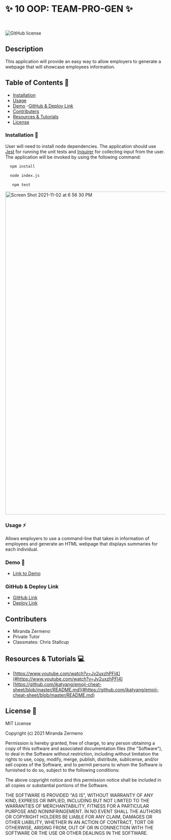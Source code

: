 # ✨ 10 OOP: TEAM-PRO-GEN ✨

<br />

![GitHub license](https://img.shields.io/badge/license-MIT-ff69b4.svg) <br />

## Description
This application will provide an easy way to allow employers to generate a webpage that will showcase employees information. 


## Table of Contents 🔎
- [Installation](#installation)
- [Usage](#usage)
- [Demo](#demo)
 -[GitHub & Deploy Link](#githubdeploylink)
- [Contributers](#contributers)
- [Resources & Tutorials](#resources&tutorials)
- [License](#license)

### Installation  💾
User will need to install node dependencies. The application should use [Jest](https://www.npmjs.com/package/jest) for running the unit tests and [Inquirer](https://www.npmjs.com/package/inquirer) for collecting input from the user. The application will be invoked by using the following command:

```bash
  npm install 
``` 
```bash
  node index.js
```
```bash
   npm test
```

<img width="1016" alt="Screen Shot 2021-11-02 at 6 56 30 PM" src="https://user-images.githubusercontent.com/87839888/139967648-0860d6b9-a05b-4d6f-82a6-c9c07ee0eec7.png">

### Usage ⚡
Allows employers to  use  a command-line that takes in information of employees  and generate an HTML webpage that displays summaries for each individual. 

### Demo 🎥

* [Link to Demo](https://watch.screencastify.com/v/g0Y1TyEex9aNs89MVOBm)

### GitHub & Deploy Link

* [GitHub Link](https://github.com/Zermeno94/TEAM-PRO-GEN)
* [Deploy Link](https://zermeno94.github.io/TEAM-PRO-GEN/)

## Contributers
* Miranda Zermeno
* Private Tutor
* Classmates: Chris Stallcup


## Resources & Tutorials  💻

* [https://www.youtube.com/watch?v=Jv2uxzhPFl4](#https://www.youtube.com/watch?v=Jv2uxzhPFl4)
* [https://github.com/ikatyang/emoji-cheat-sheet/blob/master/README.md](#https://github.com/ikatyang/emoji-cheat-sheet/blob/master/README.md)


## License 📍
MIT License

Copyright (c) 2021 Miranda Zermeno

Permission is hereby granted, free of charge, to any person obtaining a copy
of this software and associated documentation files (the "Software"), to deal
in the Software without restriction, including without limitation the rights
to use, copy, modify, merge, publish, distribute, sublicense, and/or sell
copies of the Software, and to permit persons to whom the Software is
furnished to do so, subject to the following conditions:

The above copyright notice and this permission notice shall be included in all
copies or substantial portions of the Software.

THE SOFTWARE IS PROVIDED "AS IS", WITHOUT WARRANTY OF ANY KIND, EXPRESS OR
IMPLIED, INCLUDING BUT NOT LIMITED TO THE WARRANTIES OF MERCHANTABILITY,
FITNESS FOR A PARTICULAR PURPOSE AND NONINFRINGEMENT. IN NO EVENT SHALL THE
AUTHORS OR COPYRIGHT HOLDERS BE LIABLE FOR ANY CLAIM, DAMAGES OR OTHER
LIABILITY, WHETHER IN AN ACTION OF CONTRACT, TORT OR OTHERWISE, ARISING FROM,
OUT OF OR IN CONNECTION WITH THE SOFTWARE OR THE USE OR OTHER DEALINGS IN THE
SOFTWARE.
